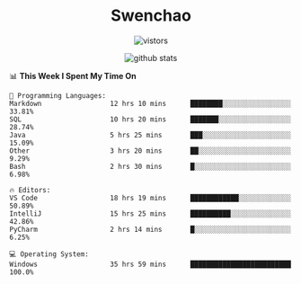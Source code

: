 <h1 align="center">Swenchao</h3>

<p align="center">
  <img src="https://visitor-badge.glitch.me/badge?page_id=Swenchao" alt="vistors" />
</p>

<p align="center">
  <img src="https://github-readme-stats.vercel.app/api?username=Swenchao&count_private=true&show_icons=true&theme=vue-dark&hide_title=true" alt="github stats" />
</p>

<!--START_SECTION:waka-->
📊 **This Week I Spent My Time On** 

```text
💬 Programming Languages: 
Markdown                 12 hrs 10 mins      ████████░░░░░░░░░░░░░░░░░   33.81% 
SQL                      10 hrs 20 mins      ███████░░░░░░░░░░░░░░░░░░   28.74% 
Java                     5 hrs 25 mins       ███░░░░░░░░░░░░░░░░░░░░░░   15.09% 
Other                    3 hrs 20 mins       ██░░░░░░░░░░░░░░░░░░░░░░░   9.29% 
Bash                     2 hrs 30 mins       █░░░░░░░░░░░░░░░░░░░░░░░░   6.98%

🔥 Editors: 
VS Code                  18 hrs 19 mins      ████████████░░░░░░░░░░░░░   50.89% 
IntelliJ                 15 hrs 25 mins      ██████████░░░░░░░░░░░░░░░   42.86% 
PyCharm                  2 hrs 14 mins       █░░░░░░░░░░░░░░░░░░░░░░░░   6.25%

💻 Operating System: 
Windows                  35 hrs 59 mins      █████████████████████████   100.0%

```


<!--END_SECTION:waka-->
